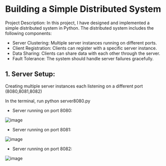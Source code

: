 # Building a Simple Distributed System

Project Description: In this project, I have designed and implemented a simple distributed system in Python. The distributed system includes the following components:

- Server Clustering: Multiple server instances running on different ports.
- Client Registration: Clients can register with a specific server instance.
- Data Sharing: Clients can share data with each other through the server.
- Fault Tolerance: The system should handle server failures gracefully.


## 1. Server Setup:

Creating multiple server instances each listening on a different port (8080,8081,8082) 

In the terminal, run python server8080.py 
- Server running on port 8080:

![image](https://github.com/krsnathkr/FlaskMessagingSystem/assets/66662960/eacea52e-46f5-48e7-a5e2-85b4c64e3043)

- Server running on port 8081:

![image](https://github.com/krsnathkr/FlaskMessagingSystem/assets/66662960/d6ef2b05-1607-4514-9cbe-b1194f7eec27)

- Server running on port 8082:

![image](https://github.com/krsnathkr/FlaskMessagingSystem/assets/66662960/dc605d6e-80cd-483c-ba8c-fa73cdfc44af)


  

